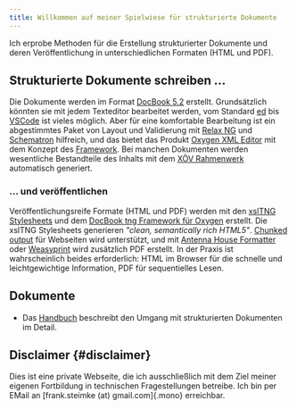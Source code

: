 ```yaml
---
title: Willkommen auf meiner Spielwiese für strukturierte Dokumente
---
```


Ich erprobe Methoden für die Erstellung strukturierter Dokumente und
deren Veröffentlichung in unterschiedlichen Formaten (HTML und PDF).

## Strukturierte Dokumente schreiben …

Die Dokumente werden im Format [DocBook
5.2](https://tdg.docbook.org/tdg/5.2/) erstellt. Grundsätzlich könnten
sie mit jedem Texteditor bearbeitet werden, vom Standard
[ed](https://www.gnu.org/fun/jokes/ed-msg.html) bis
[VSCode](https://en.wikipedia.org/wiki/Visual_Studio_Code) ist vieles
möglich. Aber für eine komfortable Bearbeitung ist ein abgestimmtes
Paket von Layout und Validierung mit [Relax
NG](https://de.wikipedia.org/wiki/RELAX_NG) und
[Schematron](https://www.schematron.com/) hilfreich, und das bietet
das Produkt [Oxygen XML
Editor](https://www.oxygenxml.com/xml_editor.html) mit dem Konzept des
[Framework](https://www.oxygenxml.com/doc/versions/25.1/ug-editor/glossary/framework.html).
Bei manchen Dokumenten werden wesentliche Bestandteile des Inhalts mit
dem [XÖV
Rahmenwerk](https://www.xoev.de/xoev/xoev-produkte/xoev-handbuch-5060)
automatisch generiert.

### … und veröffentlichen
Veröffentlichungsreife Formate (HTML und PDF) werden mit den [xslTNG
Stylesheets](https://xsltng.docbook.org/) und dem [DocBook tng Framework
für Oxygen](https://projekte.kosit.org/steimke/xsltng-kosit/) erstellt.
Die xslTNG Stylesheets generieren *\"clean, semantically rich HTML5\"*.
[Chunked
output](https://xsltng.docbook.org/guide/2.1.9/ch-using#chunking) für
Webseiten wird unterstützt, und mit [Antenna House
Formatter](https://www.antennahouse.com/formatter-v7) oder
[Weasyprint](https://weasyprint.org) wird zusätzlich PDF erstellt. In
der Praxis ist wahrscheinlich beides erforderlich: HTML im Browser für
die schnelle und leichtgewichtige Information, PDF für sequentielles
Lesen. 

## Dokumente

- Das [Handbuch](handbuch/index.html) beschreibt den Umgang mit
  strukturierten Dokumenten im Detail.

## Disclaimer {#disclaimer}
Dies ist eine private Webseite, die ich ausschließlich mit dem Ziel
meiner eigenen Fortbildung in technischen Fragestellungen
betreibe. Ich bin per EMail an [frank.steimke (at) gmail.com]{.mono}
erreichbar.
